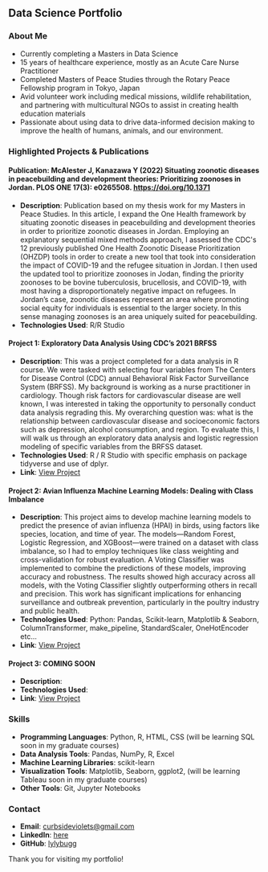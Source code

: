 ## Data Science Portfolio 

### About Me
- Currently completing a Masters in Data Science
- 15 years of healthcare experience, mostly as an Acute Care Nurse Practitioner
- Completed Masters of Peace Studies through the Rotary Peace Fellowship program in Tokyo, Japan
- Avid volunteer work including medical missions, wildlife rehabilitation, and partnering with multicultural NGOs to assist in creating health education materials
- Passionate about using data to drive data-informed decision making to improve the health of humans, animals, and our environment.

### Highlighted Projects & Publications

#### Publication: McAlester J, Kanazawa Y (2022) Situating zoonotic diseases in peacebuilding and development theories: Prioritizing zoonoses in Jordan. PLOS ONE 17(3): e0265508. https://doi.org/10.1371
- **Description**: Publication based on my thesis work for my Masters in Peace Studies. In this article, I expand the One Health framework by situating zoonotic diseases in peacebuilding and development theories in order to prioritize zoonotic diseases in Jordan. Employing an explanatory sequential mixed methods approach, I assessed the CDC's 12 previously published One Health Zoonotic Disease Prioritization (OHZDP) tools in order to create a new tool that took into consideration the impact of COVID-19 and the refugee situation in Jordan. I then used the updated tool to prioritize zoonoses in Jodan, finding the priority zoonoses to be bovine tuberculosis, brucellosis, and COVID-19, with most having a disproportionately negative impact on refugees. In Jordan’s case, zoonotic diseases represent an area where promoting social equity for individuals is essential to the larger society. In this sense managing zoonoses is an area uniquely suited for peacebuilding.
- **Technologies Used**: R/R Studio

#### Project 1: Exploratory Data Analysis Using CDC’s 2021 BRFSS
- **Description**: This was a project completed for a data analysis in R course. We were tasked with selecting four variables from The Centers for Disease Control (CDC)  annual Behavioral Risk Factor Surveillance System (BRFSS). My background is working as a nurse practitioner in cardiology. Though risk factors for cardiovascular disease are well known, I was interested in taking the opportunity to personally conduct data analysis regrading this. My overarching question was: what is the relationship between cardiovascular disease and socioeconomic factors such as depression, alcohol consumption, and region. To evaluate this, I will walk us through an exploratory data analysis and logistic regression modeling of specific variables from the BRFSS dataset.
- **Technologies Used**: R / R Studio with specific emphasis on package tidyverse and use of dplyr. 
- **Link**: [View Project](https://lylybugg.github.io/CDC_BRFSS_project/)

#### Project 2: Avian Influenza Machine Learning Models: Dealing with Class Imbalance
- **Description**: This project aims to develop machine learning models to predict the presence of avian influenza (HPAI) in birds, using factors like species, location, and time of year. The models—Random Forest, Logistic Regression, and XGBoost—were trained on a dataset with class imbalance, so I  had to employ techniques like class weighting and cross-validation for robust evaluation. A Voting Classifier was implemented to combine the predictions of these models, improving accuracy and robustness. The results showed high accuracy across all models, with the Voting Classifier slightly outperforming others in recall and precision. This work has significant implications for enhancing surveillance and outbreak prevention, particularly in the poultry industry and public health.
- **Technologies Used**: Python: Pandas, Scikit-learn, Matplotlib & Seaborn, ColumnTransformer, make_pipeline, StandardScaler, OneHotEncoder etc...
- **Link**: [View Project](https://lylybugg.github.io/HPAI_machine_learning_project/)

#### Project 3: COMING SOON
- **Description**: 
- **Technologies Used**: 
- **Link**: [View Project](link-to-your-project)

### Skills

- **Programming Languages**: Python, R, HTML, CSS (will be learning SQL soon in my graduate courses)
- **Data Analysis Tools**: Pandas, NumPy, R, Excel
- **Machine Learning Libraries**: scikit-learn
- **Visualization Tools**: Matplotlib, Seaborn, ggplot2, (will be learning Tableau soon in my graduate courses)
- **Other Tools**: Git, Jupyter Notebooks

### Contact
- **Email**: [curbsideviolets@gmail.com](mailto:curbsideviolets@gmail.com)
- **LinkedIn**: [here](https://www.linkedin.com/in/jaclyn-mcalester-6040571a0/)
- **GitHub**: [lylybugg](https://github.com/lylybugg)

Thank you for visiting my portfolio!

<!--
**lylybugg/lylybugg** is a ✨ _special_ ✨ repository because its `README.md` (this file) appears on your GitHub profile.

Here are some ideas to get you started:

- 🔭 I’m currently working on ...
- 🌱 I’m currently learning ...
- 👯 I’m looking to collaborate on ...
- 🤔 I’m looking for help with ...
- 💬 Ask me about ...
- 📫 How to reach me: ...
- 😄 Pronouns: ...
- ⚡ Fun fact: ...
-->
